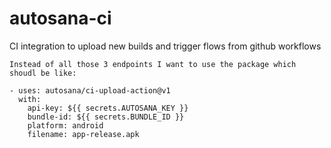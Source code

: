 # autosana-ci
CI integration to upload new builds and trigger flows from github workflows

```
Instead of all those 3 endpoints I want to use the package which shoudl be like:

- uses: autosana/ci-upload-action@v1
  with:
    api-key: ${{ secrets.AUTOSANA_KEY }}
    bundle-id: ${{ secrets.BUNDLE_ID }}
    platform: android
    filename: app-release.apk
```
